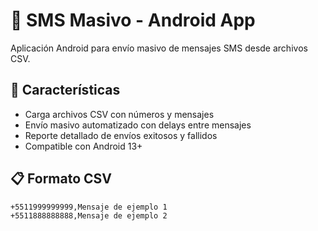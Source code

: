 # 📱 SMS Masivo - Android App

Aplicación Android para envío masivo de mensajes SMS desde archivos CSV.

## 🚀 Características

- Carga archivos CSV con números y mensajes
- Envío masivo automatizado con delays entre mensajes
- Reporte detallado de envíos exitosos y fallidos
- Compatible con Android 13+


## 📋 Formato CSV

```csv
+5511999999999,Mensaje de ejemplo 1
+5511888888888,Mensaje de ejemplo 2
